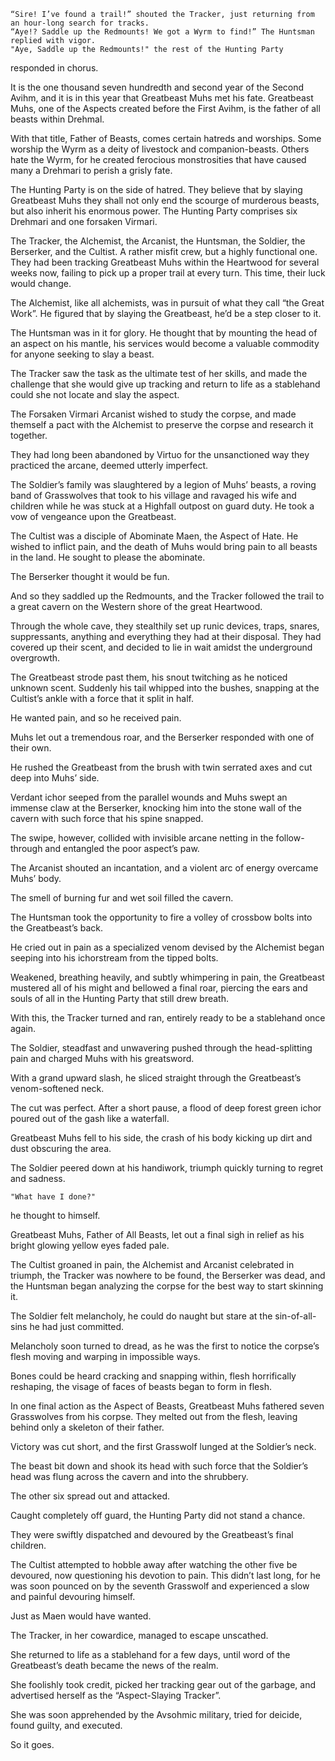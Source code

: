     “Sire! I’ve found a trail!” shouted the Tracker, just returning from an hour-long search for tracks.
    “Aye!? Saddle up the Redmounts! We got a Wyrm to find!” The Huntsman replied with vigor.
    "Aye, Saddle up the Redmounts!" the rest of the Hunting Party

responded in chorus.

It is the one thousand seven hundredth and second year of the Second Avihm, and it is in this year that Greatbeast Muhs met his fate. Greatbeast Muhs, one of the Aspects created before the First Avihm, is the father of all beasts within Drehmal.

With that title, Father of Beasts, comes certain hatreds and worships. Some worship the Wyrm as a deity of livestock and companion-beasts. Others hate the Wyrm, for he created ferocious monstrosities that have caused many a Drehmari to perish a grisly fate.

The Hunting Party is on the side of hatred. They believe that by slaying Greatbeast Muhs they shall not only end the scourge of murderous beasts, but also inherit his enormous power. The Hunting Party comprises six Drehmari and one forsaken Virmari.

The Tracker, the Alchemist, the Arcanist, the Huntsman, the Soldier, the Berserker, and the Cultist. A rather misfit crew, but a highly functional one. They had been tracking Greatbeast Muhs within the Heartwood for several weeks now, failing to pick up a proper trail at every turn. This time, their luck would change. 

The Alchemist, like all alchemists, was in pursuit of what they call “the Great Work”. He figured that by slaying the Greatbeast, he’d be a step closer to it.

The Huntsman was in it for glory. He thought that by mounting the head of an aspect on his mantle, his services would become a valuable commodity for anyone seeking to slay a beast.

The Tracker saw the task as the ultimate test of her skills, and made the challenge that she would give up tracking and return to life as a stablehand could she not locate and slay the aspect.

The Forsaken Virmari Arcanist wished to study the corpse, and made themself a pact with the Alchemist to preserve the corpse and research it together. 

They had long been abandoned by Virtuo for the unsanctioned way they practiced the arcane, deemed utterly imperfect.

The Soldier’s family was slaughtered by a legion of Muhs’ beasts, a roving band of Grasswolves that took to his village and ravaged his wife and children while he was stuck at a Highfall outpost on guard duty. He took a vow of vengeance upon the Greatbeast.

The Cultist was a disciple of Abominate Maen, the Aspect of Hate. He wished to inflict pain, and the death of Muhs would bring pain to all beasts in the land. He sought to please the abominate.

The Berserker thought it would be fun.

And so they saddled up the Redmounts, and the Tracker followed the trail to a great cavern on the Western shore of the great Heartwood. 

Through the whole cave, they stealthily set up runic devices, traps, snares, suppressants, anything and everything they had at their disposal. 
They had covered up their scent, and decided to lie in wait amidst the underground overgrowth. 

The Greatbeast strode past them, his snout twitching as he noticed unknown scent. Suddenly his tail whipped into the bushes, snapping at the Cultist’s ankle with a force that it split in half.

He wanted pain, and so he received pain.

Muhs let out a tremendous roar, and the Berserker responded with one of their own.

He rushed the Greatbeast from the brush with twin serrated axes and cut deep into Muhs’ side. 

Verdant ichor seeped from the parallel wounds and Muhs swept an immense claw at the Berserker, knocking him into the stone wall of the cavern with such force that his spine snapped. 

The swipe, however, collided with invisible arcane netting in the follow-through and entangled the poor aspect’s paw. 

The Arcanist shouted an incantation, and a violent arc of energy overcame Muhs’ body. 

The smell of burning fur and wet soil filled the cavern. 

The Huntsman took the opportunity to fire a volley of crossbow bolts into the Greatbeast’s back. 

He cried out in pain as a specialized venom devised by the Alchemist began seeping into his ichorstream from the tipped bolts. 

Weakened, breathing heavily, and subtly whimpering in pain, the Greatbeast mustered all of his might and bellowed a final roar, piercing the ears and souls of all in the Hunting Party that still drew breath. 

With this, the Tracker turned and ran, entirely ready to be a stablehand once again. 

The Soldier, steadfast and unwavering pushed through the head-splitting pain and charged Muhs with his greatsword. 

With a grand upward slash, he sliced straight through the Greatbeast’s venom-softened neck. 

The cut was perfect. After a short pause, a flood of deep forest green ichor poured out of the gash like a waterfall. 

Greatbeast Muhs fell to his side, the crash of his body kicking up dirt and dust obscuring the area. 

The Soldier peered down at his handiwork, triumph quickly turning to regret and sadness.

	"What have I done?" 

he thought to himself.

Greatbeast Muhs, Father of All Beasts, let out a final sigh in relief as his bright glowing yellow eyes faded pale. 

The Cultist groaned in pain, the Alchemist and Arcanist celebrated in triumph, the Tracker was nowhere to be found, the Berserker was dead, and the Huntsman began analyzing the corpse for the best way to start skinning it. 

The Soldier felt melancholy, he could do naught but stare at the sin-of-all-sins he had just committed. 

Melancholy soon turned to dread, as he was the first to notice the corpse’s flesh moving and warping in impossible ways.

Bones could be heard cracking and snapping within, flesh horrifically reshaping, the visage of faces of beasts began to form in flesh.

In one final action as the Aspect of Beasts, Greatbeast Muhs fathered seven Grasswolves from his corpse. They melted out from the flesh, leaving behind only a skeleton of their father.

Victory was cut short, and the first Grasswolf lunged at the Soldier’s neck. 

The beast bit down and shook its head with such force that the Soldier’s head was flung across the cavern and into the shrubbery. 

The other six spread out and attacked. 

Caught completely off guard, the Hunting Party did not stand a chance.

They were swiftly dispatched and devoured by the Greatbeast’s final children.

The Cultist attempted to hobble away after watching the other five be devoured, now questioning his devotion to pain. 
This didn’t last long, for he was soon pounced on by the seventh Grasswolf and experienced a slow and painful devouring himself.

Just as Maen would have wanted.

The Tracker, in her cowardice, managed to escape unscathed. 

She returned to life as a stablehand for a few days, until word of the Greatbeast’s death became the news of the realm.

She foolishly took credit, picked her tracking gear out of the garbage, and advertised herself as the “Aspect-Slaying Tracker”. 

She was soon apprehended by the Avsohmic military, tried for deicide, found guilty, and executed.

So it goes.